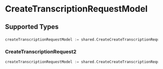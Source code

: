 # CreateTranscriptionRequestModel


## Supported Types

### 

```go
createTranscriptionRequestModel := shared.CreateCreateTranscriptionRequestModelStr(string{/* values here */})
```

### CreateTranscriptionRequest2

```go
createTranscriptionRequestModel := shared.CreateCreateTranscriptionRequestModelCreateTranscriptionRequest2(shared.CreateTranscriptionRequest2{/* values here */})
```

